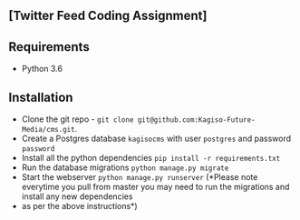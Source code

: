 ## [Twitter Feed Coding Assignment]

## Requirements
- Python 3.6

## Installation
- Clone the git repo - `git clone git@github.com:Kagiso-Future-Media/cms.git`.
- Create a Postgres database `kagisocms` with user `postgres` and password `password`
- Install all the python dependencies `pip install -r requirements.txt`
- Run the database migrations `python manage.py migrate`
- Start the webserver `python manage.py runserver`
(*Please note everytime you pull from master you may need to run the migrations and install any new dependencies
- as per the above instructions*)
